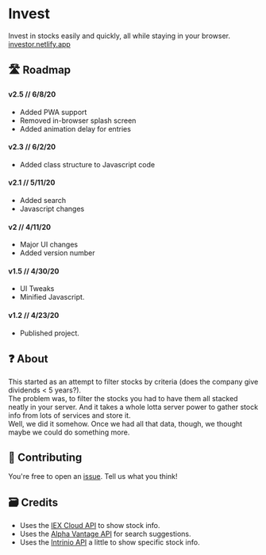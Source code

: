 # Invest
Invest in stocks easily and quickly, all while staying in your browser. [investor.netlify.app](https://investor.netlify.app)

## 🛣️ Roadmap

#### **v2.5** // 6/8/20
- Added PWA support
- Removed in-browser splash screen
- Added animation delay for entries

#### **v2.3** // 6/2/20
- Added class structure to Javascript code

#### **v2.1** // 5/11/20
- Added search
- Javascript changes
  
#### **v2** // 4/11/20
- Major UI changes
- Added version number  

#### **v1.5** // 4/30/20
- UI Tweaks
- Minified Javascript.

#### **v1.2** // 4/23/20
- Published project.

## ❓ About
This started as an attempt to filter stocks by criteria (does the company give dividends < 5 years?).  
The problem was, to filter the stocks you had to have them all stacked neatly in your server. And it takes a whole lotta server power to gather stock info from lots of services and store it.  
Well, we did it somehow. Once we had all that data, though, we thought maybe we could do something more.

## 🤗 Contributing
You're free to open an [issue](https://github.com/barhatsor/invest/issues). Tell us what you think!

## 🗃️ Credits
- Uses the [IEX Cloud API](https://iexcloud.io) to show stock info.
- Uses the [Alpha Vantage API](https://www.alphavantage.co) for search suggestions.
- Uses the [Intrinio API](https://intrinio.com) a little to show specific stock info.
